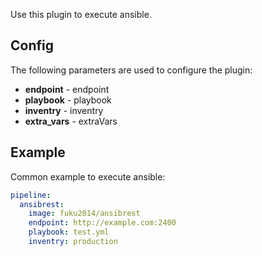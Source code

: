 Use this plugin to execute ansible.

## Config

The following parameters are used to configure the plugin:

* **endpoint** - endpoint
* **playbook** - playbook
* **inventry** - inventry
* **extra_vars** - extraVars

## Example

Common example to execute ansible:

```yaml
pipeline:
  ansibrest:
    image: fuku2014/ansibrest
    endpoint: http://example.com:2400
	playbook: test.yml
	inventry: production
```
